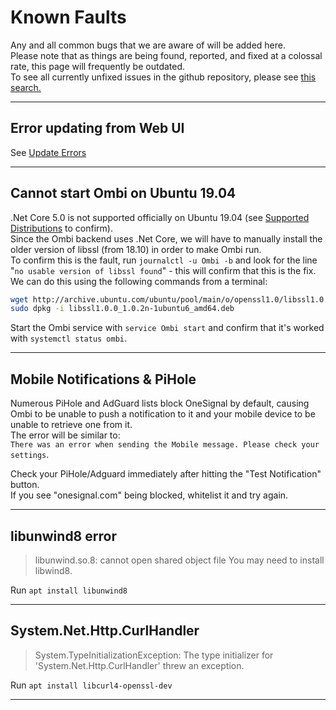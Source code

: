 # Known Faults

Any and all common bugs that we are aware of will be added here.  
Please note that as things are being found, reported, and fixed at a colossal rate, this page will frequently be outdated.  
To see all currently unfixed issues in the github repository, please see [this search.](https://github.com/Ombi-app/Ombi/issues?q=is%3Aopen+is%3Aissue+label%3A%22bug+%2F+issue%22)
***

## Error updating from Web UI

See [Update Errors](../../guides/updating/#automatic-updates)
***

## Cannot start Ombi on Ubuntu 19.04

.Net Core 5.0 is not supported officially on Ubuntu 19.04 (see [Supported Distributions](https://docs.microsoft.com/en-us/dotnet/core/install/linux-ubuntu#supported-distributions) to confirm).  
Since the Ombi backend uses .Net Core, we will have to manually install the older version of libssl (from 18.10) in order to make Ombi run.  
To confirm this is the fault, run `journalctl -u Ombi -b` and look for the line "`no usable version of libssl found`" - this will confirm that this is the fix.  
We can do this using the following commands from a terminal:

````bash
wget http://archive.ubuntu.com/ubuntu/pool/main/o/openssl1.0/libssl1.0.0_1.0.2n-1ubuntu6_amd64.deb
sudo dpkg -i libssl1.0.0_1.0.2n-1ubuntu6_amd64.deb
````

Start the Ombi service with `service Ombi start` and confirm that it's worked with `systemctl status ombi`.
***

## Mobile Notifications & PiHole

Numerous PiHole and AdGuard lists block OneSignal by default, causing Ombi to be unable to push a notification to it and your mobile device to be unable to retrieve one from it.  
The error will be similar to:  
`There was an error when sending the Mobile message. Please check your settings`.

Check your PiHole/Adguard immediately after hitting the "Test Notification" button.  
If you see "onesignal.com" being blocked, whitelist it and try again.
***

## libunwind8 error

> libunwind.so.8: cannot open shared object file You may need to install libwind8.  

Run `apt install libunwind8`

***

## System.Net.Http.CurlHandler

> System.TypeInitializationException: The type initializer for 'System.Net.Http.CurlHandler' threw an exception.

Run `apt install libcurl4-openssl-dev`

***
